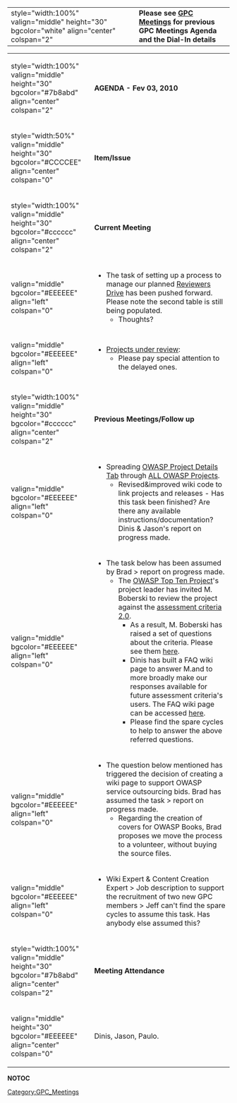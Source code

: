 |                                                                                           |                                                                                                                           |
| ----------------------------------------------------------------------------------------- | ------------------------------------------------------------------------------------------------------------------------- |
| style="width:100%" valign="middle" height="30" bgcolor="white" align="center" colspan="2" | **Please see [GPC Meetings](:Category:GPC_Meetings "wikilink") for previous GPC Meetings Agenda and the Dial-In details** |

<table>
<tbody>
<tr class="odd">
<td><p>style="width:100%" valign="middle" height="30" bgcolor="#7b8abd" align="center" colspan="2"</p></td>
<td><p><strong>AGENDA - Fev 03, 2010</strong></p></td>
</tr>
<tr class="even">
<td><p>style="width:50%" valign="middle" height="30" bgcolor="#CCCCEE" align="center" colspan="0"</p></td>
<td><p><strong>Item/Issue</strong></p></td>
</tr>
<tr class="odd">
<td><p>style="width:100%" valign="middle" height="30" bgcolor="#cccccc" align="center" colspan="2"</p></td>
<td><p><strong>Current Meeting</strong></p></td>
</tr>
<tr class="even">
<td><p>valign="middle" bgcolor="#EEEEEE" align="left" colspan="0"</p></td>
<td><ul>
<li>The task of setting up a process to manage our planned <a href="OWASP_Project_Reviewers_Database" title="wikilink">Reviewers Drive</a> has been pushed forward. Please note the second table is still being populated.
<ul>
<li>Thoughts?</li>
</ul></li>
</ul></td>
</tr>
<tr class="odd">
<td><p>valign="middle" bgcolor="#EEEEEE" align="left" colspan="0"</p></td>
<td><ul>
<li><a href=":OWASP_Reviews_Dashboard" title="wikilink">Projects under review</a>:
<ul>
<li>Please pay special attention to the delayed ones.</li>
</ul></li>
</ul></td>
</tr>
<tr class="even">
<td><p>style="width:100%" valign="middle" height="30" bgcolor="#cccccc" align="center" colspan="2"</p></td>
<td><p><strong>Previous Meetings/Follow up</strong></p></td>
</tr>
<tr class="odd">
<td><p>valign="middle" bgcolor="#EEEEEE" align="left" colspan="0"</p></td>
<td><ul>
<li>Spreading <a href=":Template:OWASP_Project_Identification_Tab" title="wikilink">OWASP Project Details Tab</a> through <a href="OWASP_Projects_Dashboard" title="wikilink">ALL OWASP Projects</a>.
<ul>
<li>Revised&amp;improved wiki code to link projects and releases - Has this task been finished? Are there any available instructions/documentation? Dinis &amp; Jason's report on progress made.</li>
</ul></li>
</ul></td>
</tr>
<tr class="even">
<td><p>valign="middle" bgcolor="#EEEEEE" align="left" colspan="0"</p></td>
<td><ul>
<li>The task below has been assumed by Brad &gt; report on progress made.
<ul>
<li>The <a href=":Category:OWASP_Top_Ten_Project" title="wikilink">OWASP Top Ten Project</a>'s project leader has invited M. Boberski to review the project against the <a href="Assessment_Criteria_v2.0" title="wikilink">assessment criteria 2.0</a>.
<ul>
<li>As a result, M. Boberski has raised a set of questions about the criteria. Please see them <a href="http://docs.google.com/View?id=dcn8962c_63fgm7gbfd">here</a>.</li>
<li>Dinis has built a FAQ wiki page to answer M.and to more broadly make our responses available for future assessment criteria's users. The FAQ wiki page can be accessed <a href="Assessment_Criteria_v2.0_FAQ" title="wikilink">here</a>.</li>
<li>Please find the spare cycles to help to answer the above referred questions.</li>
</ul></li>
</ul></li>
</ul></td>
</tr>
<tr class="odd">
<td><p>valign="middle" bgcolor="#EEEEEE" align="left" colspan="0"</p></td>
<td><ul>
<li>The question below mentioned has triggered the decision of creating a wiki page to support OWASP service outsourcing bids. Brad has assumed the task &gt; report on progress made.
<ul>
<li>Regarding the creation of covers for OWASP Books, Brad proposes we move the process to a volunteer, without buying the source files.</li>
</ul></li>
</ul></td>
</tr>
<tr class="even">
<td><p>valign="middle" bgcolor="#EEEEEE" align="left" colspan="0"</p></td>
<td><ul>
<li>Wiki Expert &amp; Content Creation Expert &gt; Job description to support the recruitment of two new GPC members &gt; Jeff can't find the spare cycles to assume this task. Has anybody else assumed this?</li>
</ul></td>
</tr>
<tr class="odd">
<td><p>style="width:100%" valign="middle" height="30" bgcolor="#7b8abd" align="center" colspan="2"</p></td>
<td><p><strong>Meeting Attendance</strong></p></td>
</tr>
<tr class="even">
<td><p>valign="middle" height="30" bgcolor="#EEEEEE" align="center" colspan="0"</p></td>
<td><p>Dinis, Jason, Paulo.</p></td>
</tr>
</tbody>
</table>

__NOTOC__

[Category:GPC_Meetings](Category:GPC_Meetings "wikilink")